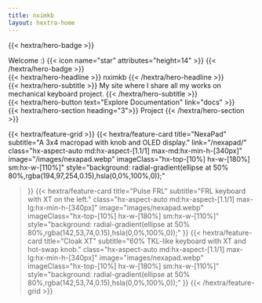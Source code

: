 ```yaml
---
title: nximkb
layout: hextra-home
---
```


{{< hextra/hero-badge >}}
  <div class="hx-w-2 hx-h-2 hx-rounded-full hx-bg-primary-400"></div>
  <span>Welcome :)</span>
  {{< icon name="star" attributes="height=14" >}}
{{< /hextra/hero-badge >}}

<div class="hx-mt-6 hx-mb-6">
{{< hextra/hero-headline >}}
  nximkb
{{< /hextra/hero-headline >}}
</div>

<div class="hx-mb-12">
{{< hextra/hero-subtitle >}}
  My site where I share all my works on mechanical keyboard project.
{{< /hextra/hero-subtitle >}}
</div>

<div class="hx-mb-6">
{{< hextra/hero-button text="Explore Documentation" link="docs" >}}
</div>

<div class="hx-mt-6"></div>

<div class="hx-mt-5 hx-mb-4">
{{< hextra/hero-section heading="3">}}
  Project
{{< /hextra/hero-section >}}
</div>

{{< hextra/feature-grid >}}
  {{< hextra/feature-card
    title="NexaPad"
    subtitle="A 3x4 macropad with knob and OLED display."
    link="/nexapad/"
    class="hx-aspect-auto md:hx-aspect-[1.1/1] max-md:hx-min-h-[340px]"
    image="/images/nexapad.webp"
    imageClass="hx-top-[10%] hx-w-[180%] sm:hx-w-[110%]"
    style="background: radial-gradient(ellipse at 50% 80%,rgba(194,97,254,0.15),hsla(0,0%,100%,0));"
  >}}
  {{< hextra/feature-card
    title="Pulse FRL"
    subtitle="FRL keyboard with XT on the left."
    class="hx-aspect-auto md:hx-aspect-[1.1/1] max-lg:hx-min-h-[340px]"
    image="images/nexapad.webp"
    imageClass="hx-top-[10%] hx-w-[180%] sm:hx-w-[110%]"
    style="background: radial-gradient(ellipse at 50% 80%,rgba(142,53,74,0.15),hsla(0,0%,100%,0));"
  >}}
    {{< hextra/feature-card
    title="Cloak XT"
    subtitle="60% TKL-like keyboard with XT and hot-swap knob."
    class="hx-aspect-auto md:hx-aspect-[1.1/1] max-lg:hx-min-h-[340px]"
    image="images/nexapad.webp"
    imageClass="hx-top-[10%] hx-w-[180%] sm:hx-w-[110%]"
    style="background: radial-gradient(ellipse at 50% 80%,rgba(142,53,74,0.15),hsla(0,0%,100%,0));"
  >}}
{{< /hextra/feature-grid >}}


